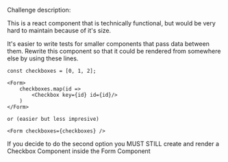 Challenge description:

This is a react component that is technically functional,
but would be very hard to maintain because of it's size.

It's easier to write tests for smaller components that pass
data between them. Rewrite this component so that it could be
rendered from somewhere else by using these lines.
```
const checkboxes = [0, 1, 2];

<Form>
	checkboxes.map(id =>
		<Checkbox key={id} id={id}/>
	)
</Form>

or (easier but less impresive)

<Form checkboxes={checkboxes} />
```
If you decide to do the second option you MUST STILL create and
render a Checkbox Component inside the Form Component
